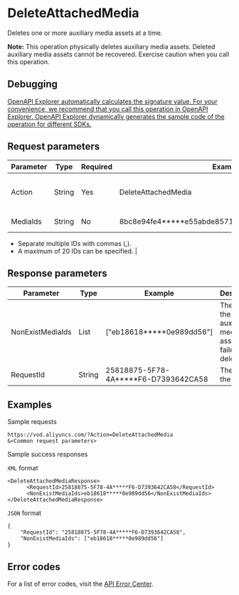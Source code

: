 # DeleteAttachedMedia

Deletes one or more auxiliary media assets at a time.

**Note:** This operation physically deletes auxiliary media assets. Deleted auxiliary media assets cannot be recovered. Exercise caution when you call this operation.

## Debugging

[OpenAPI Explorer automatically calculates the signature value. For your convenience, we recommend that you call this operation in OpenAPI Explorer. OpenAPI Explorer dynamically generates the sample code of the operation for different SDKs.](https://api.aliyun.com/#product=vod&api=DeleteAttachedMedia&type=RPC&version=2017-03-21)

## Request parameters

|Parameter|Type|Required|Example|Description|
|---------|----|--------|-------|-----------|
|Action|String|Yes|DeleteAttachedMedia|The operation that you want to perform. Set the value to **DeleteAttachedMedia**. |
|MediaIds|String|No|8bc8e94fe4\*\*\*\*\*e55abde85718,eb18618\*\*\*\*\*0e989dd56|The list of auxiliary media asset IDs.

 -   Separate multiple IDs with commas \(,\).
-   A maximum of 20 IDs can be specified. |

## Response parameters

|Parameter|Type|Example|Description|
|---------|----|-------|-----------|
|NonExistMediaIds|List|\["eb18618\*\*\*\*\*0e989dd56"\]|The ID of the auxiliary media asset that failed to be deleted. |
|RequestId|String|25818875-5F78-4A\*\*\*\*\*F6-D7393642CA58|The ID of the request. |

## Examples

Sample requests

```
https://vod.aliyuncs.com/?Action=DeleteAttachedMedia
&<Common request parameters>
```

Sample success responses

`XML` format

```
<DeleteAttachedMediaResponse>
      <RequestId>25818875-5F78-4A*****F6-D7393642CA58</RequestId>
      <NonExistMediaIds>eb18618*****0e989dd56</NonExistMediaIds>
</DeleteAttachedMediaResponse>
```

`JSON` format

```
{
    "RequestId": "25818875-5F78-4A*****F6-D7393642CA58",
    "NonExistMediaIds": ["eb18618*****0e989dd56"]
}
```

## Error codes

For a list of error codes, visit the [API Error Center](https://error-center.alibabacloud.com/status/product/vod).

